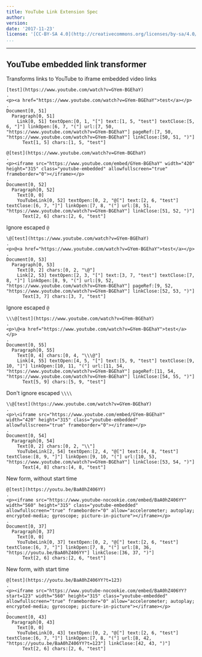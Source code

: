 ```yaml
---
title: YouTube Link Extension Spec
author:
version:
date: '2017-11-23'
license: '[CC-BY-SA 4.0](http://creativecommons.org/licenses/by-sa/4.0/)'
...
```


---

## YouTube embedded link transformer

Transforms links to YouTube to iframe embedded video links

```````````````````````````````` example YouTube embedded link transformer: 1
[test](https://www.youtube.com/watch?v=GYem-BGEhaY)
.
<p><a href="https://www.youtube.com/watch?v=GYem-BGEhaY">test</a></p>
.
Document[0, 51]
  Paragraph[0, 51]
    Link[0, 51] textOpen:[0, 1, "["] text:[1, 5, "test"] textClose:[5, 6, "]"] linkOpen:[6, 7, "("] url:[7, 50, "https://www.youtube.com/watch?v=GYem-BGEhaY"] pageRef:[7, 50, "https://www.youtube.com/watch?v=GYem-BGEhaY"] linkClose:[50, 51, ")"]
      Text[1, 5] chars:[1, 5, "test"]
````````````````````````````````


```````````````````````````````` example YouTube embedded link transformer: 2
@[test](https://www.youtube.com/watch?v=GYem-BGEhaY)
.
<p><iframe src="https://www.youtube.com/embed/GYem-BGEhaY" width="420" height="315" class="youtube-embedded" allowfullscreen="true" frameborder="0"></iframe></p>
.
Document[0, 52]
  Paragraph[0, 52]
    Text[0, 0]
    YouTubeLink[0, 52] textOpen:[0, 2, "@["] text:[2, 6, "test"] textClose:[6, 7, "]"] linkOpen:[7, 8, "("] url:[8, 51, "https://www.youtube.com/watch?v=GYem-BGEhaY"] linkClose:[51, 52, ")"]
      Text[2, 6] chars:[2, 6, "test"]
````````````````````````````````


Ignore escaped `@`

```````````````````````````````` example YouTube embedded link transformer: 3
\@[test](https://www.youtube.com/watch?v=GYem-BGEhaY)
.
<p>@<a href="https://www.youtube.com/watch?v=GYem-BGEhaY">test</a></p>
.
Document[0, 53]
  Paragraph[0, 53]
    Text[0, 2] chars:[0, 2, "\@"]
    Link[2, 53] textOpen:[2, 3, "["] text:[3, 7, "test"] textClose:[7, 8, "]"] linkOpen:[8, 9, "("] url:[9, 52, "https://www.youtube.com/watch?v=GYem-BGEhaY"] pageRef:[9, 52, "https://www.youtube.com/watch?v=GYem-BGEhaY"] linkClose:[52, 53, ")"]
      Text[3, 7] chars:[3, 7, "test"]
````````````````````````````````


Ignore escaped `@`

```````````````````````````````` example YouTube embedded link transformer: 4
\\\@[test](https://www.youtube.com/watch?v=GYem-BGEhaY)
.
<p>\@<a href="https://www.youtube.com/watch?v=GYem-BGEhaY">test</a></p>
.
Document[0, 55]
  Paragraph[0, 55]
    Text[0, 4] chars:[0, 4, "\\\@"]
    Link[4, 55] textOpen:[4, 5, "["] text:[5, 9, "test"] textClose:[9, 10, "]"] linkOpen:[10, 11, "("] url:[11, 54, "https://www.youtube.com/watch?v=GYem-BGEhaY"] pageRef:[11, 54, "https://www.youtube.com/watch?v=GYem-BGEhaY"] linkClose:[54, 55, ")"]
      Text[5, 9] chars:[5, 9, "test"]
````````````````````````````````


Don't ignore escaped `\\\\`

```````````````````````````````` example YouTube embedded link transformer: 5
\\@[test](https://www.youtube.com/watch?v=GYem-BGEhaY)
.
<p>\<iframe src="https://www.youtube.com/embed/GYem-BGEhaY" width="420" height="315" class="youtube-embedded" allowfullscreen="true" frameborder="0"></iframe></p>
.
Document[0, 54]
  Paragraph[0, 54]
    Text[0, 2] chars:[0, 2, "\\"]
    YouTubeLink[2, 54] textOpen:[2, 4, "@["] text:[4, 8, "test"] textClose:[8, 9, "]"] linkOpen:[9, 10, "("] url:[10, 53, "https://www.youtube.com/watch?v=GYem-BGEhaY"] linkClose:[53, 54, ")"]
      Text[4, 8] chars:[4, 8, "test"]
````````````````````````````````


New form, without start time

```````````````````````````````` example YouTube embedded link transformer: 6
@[test](https://youtu.be/BaA0hZ406YY)
.
<p><iframe src="https://www.youtube-nocookie.com/embed/BaA0hZ406YY" width="560" height="315" class="youtube-embedded" allowfullscreen="true" frameborder="0" allow="accelerometer; autoplay; encrypted-media; gyroscope; picture-in-picture"></iframe></p>
.
Document[0, 37]
  Paragraph[0, 37]
    Text[0, 0]
    YouTubeLink[0, 37] textOpen:[0, 2, "@["] text:[2, 6, "test"] textClose:[6, 7, "]"] linkOpen:[7, 8, "("] url:[8, 36, "https://youtu.be/BaA0hZ406YY"] linkClose:[36, 37, ")"]
      Text[2, 6] chars:[2, 6, "test"]
````````````````````````````````


New form, with start time

```````````````````````````````` example YouTube embedded link transformer: 7
@[test](https://youtu.be/BaA0hZ406YY?t=123)
.
<p><iframe src="https://www.youtube-nocookie.com/embed/BaA0hZ406YY?start=123" width="560" height="315" class="youtube-embedded" allowfullscreen="true" frameborder="0" allow="accelerometer; autoplay; encrypted-media; gyroscope; picture-in-picture"></iframe></p>
.
Document[0, 43]
  Paragraph[0, 43]
    Text[0, 0]
    YouTubeLink[0, 43] textOpen:[0, 2, "@["] text:[2, 6, "test"] textClose:[6, 7, "]"] linkOpen:[7, 8, "("] url:[8, 42, "https://youtu.be/BaA0hZ406YY?t=123"] linkClose:[42, 43, ")"]
      Text[2, 6] chars:[2, 6, "test"]
````````````````````````````````


